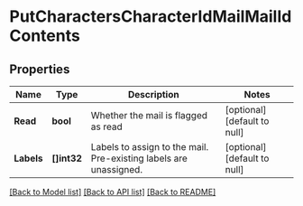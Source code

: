 # PutCharactersCharacterIdMailMailIdContents

## Properties
Name | Type | Description | Notes
------------ | ------------- | ------------- | -------------
**Read** | **bool** | Whether the mail is flagged as read | [optional] [default to null]
**Labels** | **[]int32** | Labels to assign to the mail. Pre-existing labels are unassigned. | [optional] [default to null]

[[Back to Model list]](../README.md#documentation-for-models) [[Back to API list]](../README.md#documentation-for-api-endpoints) [[Back to README]](../README.md)


